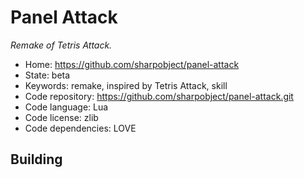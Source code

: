 # Panel Attack

_Remake of Tetris Attack._

- Home: https://github.com/sharpobject/panel-attack
- State: beta
- Keywords: remake, inspired by Tetris Attack, skill
- Code repository: https://github.com/sharpobject/panel-attack.git
- Code language: Lua
- Code license: zlib
- Code dependencies: LOVE


## Building
